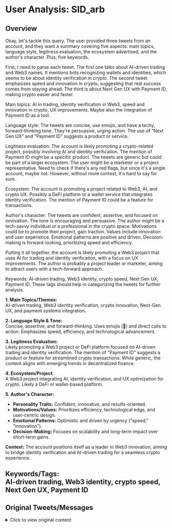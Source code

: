 # User Analysis: SID_arb

## Overview

<think>
Okay, let's tackle this query. The user provided three tweets from an account, and they want a summary covering five aspects: main topics, language style, legitness evaluation, the ecosystem advertised, and the author's character. Plus, five keywords.

First, I need to parse each tweet. The first one talks about AI-driven trading and Web3 names. It mentions bots recognizing wallets and identities, which seems to be about identity verification in crypto. The second tweet emphasizes speed and innovation in crypto, suggesting that real success comes from staying ahead. The third is about Next Gen UX with Payment ID, making crypto easier and faster.

Main topics: AI in trading, identity verification in Web3, speed and innovation in crypto, UX improvements. Maybe also the integration of Payment ID as a tool.

Language style: The tweets are concise, use emojis, and have a techy, forward-thinking tone. They're persuasive, urging action. The use of "Next Gen UX" and "Payment ID" suggests a product or service.

Legitness evaluation: The account is likely promoting a crypto-related project, possibly involving AI and identity verification. The mention of Payment ID might be a specific product. The tweets are generic but could be part of a larger ecosystem. The user might be a marketer or a project representative. Need to check if there's any red flags, but since it's a single account, maybe not. However, without more context, it's hard to say for sure.

Ecosystem: The account is promoting a project related to Web3, AI, and crypto UX. Possibly a DeFi platform or a wallet service that integrates identity verification. The mention of Payment ID could be a feature for transactions.

Author's character: The tweets are confident, assertive, and focused on innovation. The tone is encouraging and persuasive. The author might be a tech-savvy individual or a professional in the crypto space. Motivations could be to promote their project, gain traction. Values include innovation and user experience. Emotional patterns are positive and driven. Decision-making is forward-looking, prioritizing speed and efficiency.

Putting it all together, the account is likely promoting a Web3 project that uses AI for trading and identity verification, with a focus on UX improvements. The author is probably a project leader or marketer, aiming to attract users with a tech-forward approach.

Keywords: AI-driven trading, Web3 identity, crypto speed, Next Gen UX, Payment ID. These tags should help in categorizing the tweets for further analysis.
</think>

**1. Main Topics/Themes:**  
AI-driven trading, Web3 identity verification, crypto innovation, Next-Gen UX, and payment systems integration.  

**2. Language Style & Tone:**  
Concise, assertive, and forward-thinking. Uses emojis (🧱) and direct calls to action. Emphasizes speed, efficiency, and technological advancement.  

**3. Legitness Evaluation:**  
Likely promoting a Web3 project or DeFi platform focused on AI-driven trading and identity verification. The mention of "Payment ID" suggests a product or feature for streamlined crypto transactions. While generic, the content aligns with emerging trends in decentralized finance.  

**4. Ecosystem/Project:**  
A Web3 project integrating AI, identity verification, and UX optimization for crypto. Likely a DeFi or wallet-based platform.  

**5. Author's Character:**  
- **Personality Traits:** Confident, innovative, and results-oriented.  
- **Motivations/Values:** Prioritizes efficiency, technological edge, and user-centric design.  
- **Emotional Patterns:** Optimistic and driven by urgency ("speed," "innovation").  
- **Decision-Making:** Focuses on scalability and long-term impact over short-term gains.  

**Context:** The account positions itself as a leader in Web3 innovation, aiming to bridge identity verification and AI-driven trading for a seamless crypto experience.  

**Keywords/Tags:**  
AI-driven trading, Web3 identity, crypto speed, Next Gen UX, Payment ID
---
## Original Tweets/Messages

<details>
<summary>Click to view original content</summary>

| Type | Content |
|------|---------|
| messages | AI-driven trading is here, but is your Web3 name part of the system? Bots recognize wallets—let’s make them recognize identities. 🏗️ |
| messages | Crypto is about speed.

Innovation moves fast.

But real success?

That comes from those who stay |
| messages | Next Gen UX is available right now. 

Make your crypto journey easier and faster with Payment ID |

</details>
